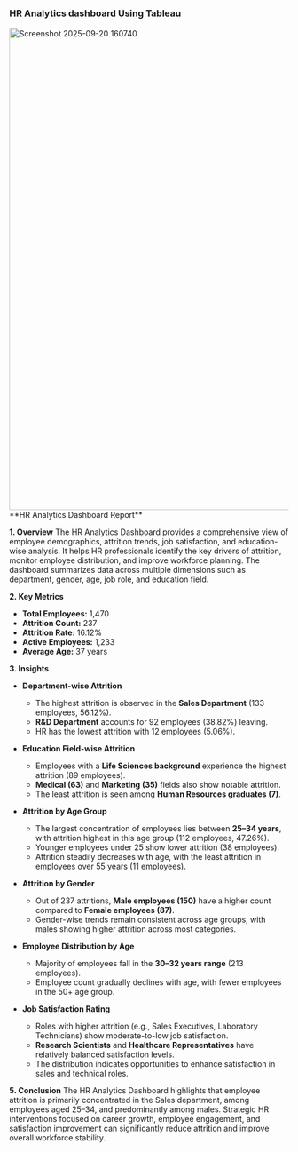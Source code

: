 ### **HR Analytics dashboard Using Tableau**
<img width="1553" height="869" alt="Screenshot 2025-09-20 160740" src="https://github.com/user-attachments/assets/002137e2-5916-4099-832c-532ee34cb4e4" />
**HR Analytics Dashboard Report**

**1. Overview**
The HR Analytics Dashboard provides a comprehensive view of employee demographics, attrition trends, job satisfaction, and education-wise analysis. It helps HR professionals identify the key drivers of attrition, monitor employee distribution, and improve workforce planning. The dashboard summarizes data across multiple dimensions such as department, gender, age, job role, and education field.

**2. Key Metrics**

* **Total Employees:** 1,470
* **Attrition Count:** 237
* **Attrition Rate:** 16.12%
* **Active Employees:** 1,233
* **Average Age:** 37 years

**3. Insights**

* **Department-wise Attrition**

  * The highest attrition is observed in the **Sales Department** (133 employees, 56.12%).
  * **R\&D Department** accounts for 92 employees (38.82%) leaving.
  * HR has the lowest attrition with 12 employees (5.06%).

* **Education Field-wise Attrition**

  * Employees with a **Life Sciences background** experience the highest attrition (89 employees).
  * **Medical (63)** and **Marketing (35)** fields also show notable attrition.
  * The least attrition is seen among **Human Resources graduates (7)**.

* **Attrition by Age Group**

  * The largest concentration of employees lies between **25–34 years**, with attrition highest in this age group (112 employees, 47.26%).
  * Younger employees under 25 show lower attrition (38 employees).
  * Attrition steadily decreases with age, with the least attrition in employees over 55 years (11 employees).

* **Attrition by Gender**

  * Out of 237 attritions, **Male employees (150)** have a higher count compared to **Female employees (87)**.
  * Gender-wise trends remain consistent across age groups, with males showing higher attrition across most categories.

* **Employee Distribution by Age**

  * Majority of employees fall in the **30–32 years range** (213 employees).
  * Employee count gradually declines with age, with fewer employees in the 50+ age group.

* **Job Satisfaction Rating**

  * Roles with higher attrition (e.g., Sales Executives, Laboratory Technicians) show moderate-to-low job satisfaction.
  * **Research Scientists** and **Healthcare Representatives** have relatively balanced satisfaction levels.
  * The distribution indicates opportunities to enhance satisfaction in sales and technical roles.

**5. Conclusion**
The HR Analytics Dashboard highlights that employee attrition is primarily concentrated in the Sales department, among employees aged 25–34, and predominantly among males. Strategic HR interventions focused on career growth, employee engagement, and satisfaction improvement can significantly reduce attrition and improve overall workforce stability.
